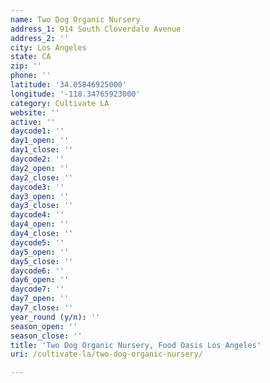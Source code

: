 ```yaml
---
name: Two Dog Organic Nursery
address_1: 914 South Cloverdale Avenue
address_2: ''
city: Los Angeles
state: CA
zip: ''
phone: ''
latitude: '34.05846925000'
longitude: '-118.34765923000'
category: Cultivate LA
website: ''
active: ''
daycode1: ''
day1_open: ''
day1_close: ''
daycode2: ''
day2_open: ''
day2_close: ''
daycode3: ''
day3_open: ''
day3_close: ''
daycode4: ''
day4_open: ''
day4_close: ''
daycode5: ''
day5_open: ''
day5_close: ''
daycode6: ''
day6_open: ''
daycode7: ''
day7_open: ''
day7_close: ''
year_round (y/n): ''
season_open: ''
season_close: ''
title: 'Two Dog Organic Nursery, Food Oasis Los Angeles'
uri: /cultivate-la/two-dog-organic-nursery/

---
```

